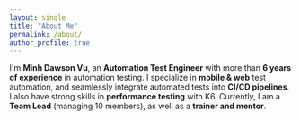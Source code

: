 ```yaml
---
layout: single
title: "About Me"
permalink: /about/
author_profile: true
---
```


I'm **Minh Dawson Vu**, an **Automation Test Engineer** with more than **6 years of experience** in automation testing. I specialize in **mobile & web** test automation, and seamlessly integrate automated tests into **CI/CD pipelines**. I also have strong skills in **performance testing** with K6. Currently, I am a **Team Lead** (managing 10 members), as well as a **trainer and mentor**.


<!-- Bạn có thể viết thêm về bản thân, kinh nghiệm, mục tiêu chia sẻ blog, v.v... -->
